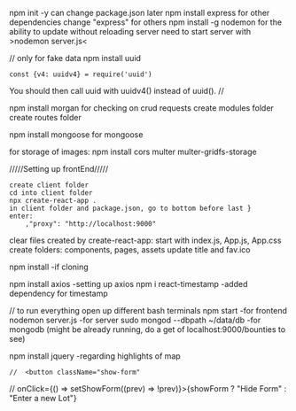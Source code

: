 npm init -y
    can change package.json later
npm install express
    for other dependencies change "express" for others
npm install -g nodemon
    for the ability to update without reloading server
    need to start server with >nodemon server.js<

// only for fake data
npm install uuid

    const {v4: uuidv4} = require('uuid')
You should then call uuid with uuidv4() instead of uuid().
//

npm install morgan
    for checking on crud requests
create modules folder
create routes folder

npm install mongoose
    for mongoose

for storage of images:
npm install cors multer multer-gridfs-storage 

/////Setting up frontEnd/////

    create client folder
    cd into client folder
    npx create-react-app .
    in client folder and package.json, go to bottom before last } 
    enter:    
        ,"proxy": "http://localhost:9000"
clear files created by create-react-app:
    start with index.js, App.js, App.css
    create folders:
        components, pages, assets
    update title and fav.ico 
    

npm install
    -if cloning

npm install axios
    -setting up axios
npm i react-timestamp
    -added dependency for timestamp


// to run everything open up different bash terminals
npm start 
    -for frontend
nodemon server.js 
    -for server
sudo mongod --dbpath ~/data/db 
    -for mongodb (might be already running, do a get of localhost:9000/bounties to see)


npm install jquery
    -regarding highlights of map




    //  <button className="show-form"
// onClick={() => setShowForm((prev) => !prev)}>{showForm ? "Hide Form" : "Enter a new Lot"}</button>